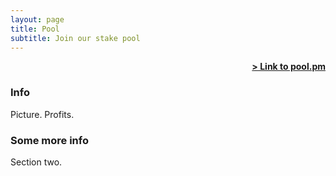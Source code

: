```yaml
---
layout: page
title: Pool
subtitle: Join our stake pool
---
```


<span style="float: right; "><a href="#"><strong>> Link to pool.pm</strong></a> </span>
<br>

### Info

Picture. Profits.

### Some more info

Section two.
